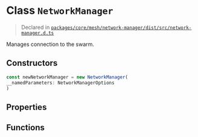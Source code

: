 # Class `NetworkManager`
> Declared in [`packages/core/mesh/network-manager/dist/src/network-manager.d.ts`](undefined)

Manages connection to the swarm.

## Constructors
```ts
const newNetworkManager = new NetworkManager(
__namedParameters: NetworkManagerOptions
)
```

## Properties

## Functions
